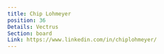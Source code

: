 ```yaml
---
title: Chip Lohmeyer
position: 36
Details: Vectrus
Section: board
Link: https://www.linkedin.com/in/chiplohmeyer/
---
```



